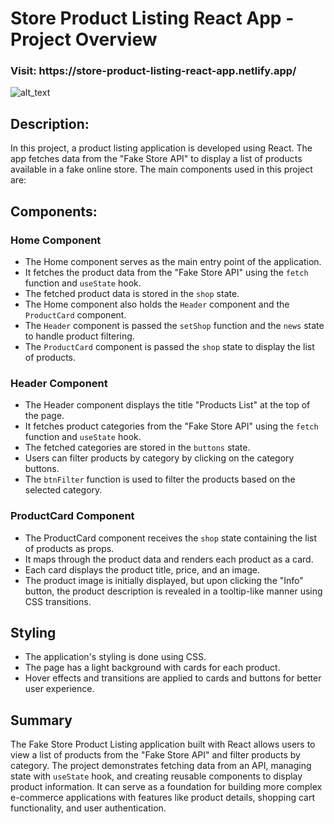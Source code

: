 # Store Product Listing React App - Project Overview

<h3>Visit: https://store-product-listing-react-app.netlify.app/</h3>
<img alt="alt_text" src="./shop.gif"/>

## Description:

In this project, a product listing application is developed using React. The app fetches data from the "Fake Store API" to display a list of products available in a fake online store. The main components used in this project are: 

## Components:

### Home Component 
- The Home component serves as the main entry point of the application.
- It fetches the product data from the "Fake Store API" using the `fetch` function and `useState` hook.
- The fetched product data is stored in the `shop` state.
- The Home component also holds the `Header` component and the `ProductCard` component.
- The `Header` component is passed the `setShop` function and the `news` state to handle product filtering.
- The `ProductCard` component is passed the `shop` state to display the list of products.

### Header Component
- The Header component displays the title "Products List" at the top of the page.
- It fetches product categories from the "Fake Store API" using the `fetch` function and `useState` hook.
- The fetched categories are stored in the `buttons` state.
- Users can filter products by category by clicking on the category buttons.
- The `btnFilter` function is used to filter the products based on the selected category.

### ProductCard Component 
- The ProductCard component receives the `shop` state containing the list of products as props.
- It maps through the product data and renders each product as a card.
- Each card displays the product title, price, and an image.
- The product image is initially displayed, but upon clicking the "Info" button, the product description is revealed in a tooltip-like manner using CSS transitions.

## Styling 
- The application's styling is done using CSS.
- The page has a light background with cards for each product.
- Hover effects and transitions are applied to cards and buttons for better user experience.

## Summary
The Fake Store Product Listing application built with React allows users to view a list of products from the "Fake Store API" and filter products by category. The project demonstrates fetching data from an API, managing state with `useState` hook, and creating reusable components to display product information. It can serve as a foundation for building more complex e-commerce applications with features like product details, shopping cart functionality, and user authentication.


